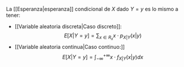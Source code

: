 
La [[Esperanza|esperanza]] condicional de $X$ dado $Y=y$ es lo mismo a tener: 

- [[Variable aleatoria discreta|Caso discreto]]: $$E[X\vert Y=y]=\sum_{x\in R_x}x\cdot p_{X\vert Y}(x\vert y)$$ 
- [[Variable aleatoria continua|Caso continuo:]] $$E[X\vert Y=y]=\int_{-\infty}^{+\infty}x\cdot f_{X\vert Y}(x\vert y)dx$$
